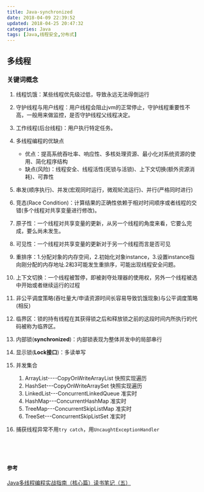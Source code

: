 ```yaml
---
title: Java-synchronized
date: 2018-04-09 22:39:52
updated: 2018-04-25 20:47:32
categories: Java
tags: [Java,线程安全,分布式]
---
```


## 多线程

### 关键词概念

1. 线程饥饿：某些线程优先级过低，导致永远无法得倒运行

2. 守护线程与用户线程：用户线程会阻止jvm的正常停止，守护线程重要性不高，一般用来做监控，是否守护线程父线程决定。

3. 工作线程(后台线程)：用户执行特定任务。

4. 多线程编程的优缺点

   * 优点：提高系统吞吐率、响应性、多核处理资源、最小化对系统资源的使用、简化程序结构
   * 缺点(风险)：线程安全、线程活性(死锁与活锁)、上下文切换(额外资源消耗)、可靠性

5. 串发(顺序执行)、并发(宏观同时运行，微观轮流运行)、并行(严格同时进行)

6. 竞态(Race Condition)：计算结果的正确性依赖于相对时间顺序或者线程的交错(多个线程对共享变量进行修改)。

7. 原子性：一个线程对共享变量的更新，从另一个线程的角度来看，它要么完成，要么尚未发生。

8. 可见性：一个线程对共享变量的更新对于另一个线程而言是否可见

9. 重排序：1.分配对象的内存空间，2.初始化对象instance，3.设置instance指向刚分配的内存地址.2和3可能发生重排序，可能出现线程安全问题。

10. 上下文切换：一个线程被暂停，即被剥夺处理器的使用权，另外一个线程被选中开始或者继续运行的过程

11. 非公平调度策略(吞吐量大/申请资源时间长容易导致饥饿现象)与公平调度策略(相反)

12. 临界区：锁的持有线程在其获得锁之后和释放锁之前的这段时间内所执行的代码被称为临界区。

13. 内部锁(**synchronized**)：内部锁表现为整体并发中的局部串行

14. 显示锁(**Lock接口**)：多读单写

15. 并发集合

    1. ArrayList----CopyOnWriteArrayList     快照实现遍历
    2. HashSet---CopyOnWriteArraySet        快照实现遍历
    3. LinkedList---ConcurrentLinkedQueue    准实时
    4. HashMap---ConcurrentHashMap       准实时
    5. TreeMap---ConcurrentSkipListMap     准实时
    6. TreeSet---ConcurrentSkipListSet          准实时

16. 捕获线程异常不用`try catch`，用`UncaughtExceptionHandler`

    ​

    ​







#### 参考

[Java多线程编程实战指南（核心篇）读书笔记（五）](https://blog.csdn.net/qq_25827845/article/details/76730459)